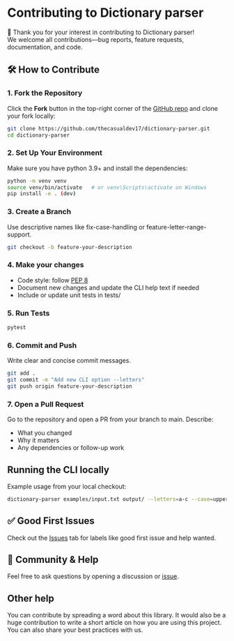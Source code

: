 # Contributing to Dictionary parser

🎉 Thank you for your interest in contributing to Dictionary parser!  
We welcome all contributions—bug reports, feature requests, documentation, and code.

## 🛠️ How to Contribute

### 1. Fork the Repository

Click the **Fork** button in the top-right corner of the [GitHub repo](https://github.com/thecasualdev17/dictionary-parser) and clone your fork locally:

```bash
git clone https://github.com/thecasualdev17/dictionary-parser.git
cd dictionary-parser
```
### 2. Set Up Your Environment
Make sure you have python 3.9+ and install the dependencies:

```bash
python -m venv venv
source venv/bin/activate   # or venv\Scripts\activate on Windows
pip install -e . (dev)
```

### 3. Create a Branch
Use descriptive names like fix-case-handling or feature-letter-range-support.

```bash
git checkout -b feature-your-description
```

### 4. Make your changes
 - Code style: follow [PEP 8](https://pep8.org/)
 - Document new changes and update the CLI help text if needed
 - Include or update unit tests in tests/

### 5. Run Tests

```bash
pytest
```

### 6. Commit and Push
Write clear and concise commit messages.
```bash
git add .
git commit -m "Add new CLI option --letters"
git push origin feature-your-description
```

### 7. Open a Pull Request
Go to the repository and open a PR from your branch to main. 
Describe:
 - What you changed
 - Why it matters
 - Any dependencies or follow-up work

## Running the CLI locally
Example usage from your local checkout:
```bash
dictionary-parser examples/input.txt output/ --letters=a-c --case=upper
```

## ✅ Good First Issues

Check out the [Issues](https://github.com/thecasualdev17/dictionary-parser/issues) tab for labels like good first issue and help wanted.

## 💬 Community & Help

Feel free to ask questions by opening a discussion or [issue](https://github.com/thecasualdev17/dictionary-parser/issues).

## Other help

You can contribute by spreading a word about this library.
It would also be a huge contribution to write
a short article on how you are using this project.
You can also share your best practices with us.
